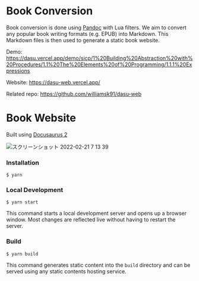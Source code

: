 # Book Conversion

Book conversion is done using [Pandoc](https://pandoc.org/) with Lua filters. We aim to convert any popular book writing formats (e.g. EPUB) into Markdown. This Markdown files is then used to generate a static book website.

Demo: https://dasu.vercel.app/demo/sicp/1%20Building%20Abstraction%20with%20Procedures/1.1%20The%20Elements%20of%20Programming/1.1.1%20Expressions

Website: https://dasu-web.vercel.app/

Related repo: https://github.com/williamsk91/dasu-web

# Book Website

Built using [Docusaurus 2](https://docusaurus.io/)

![スクリーンショット 2022-02-21 7 13 39](https://user-images.githubusercontent.com/25893551/154862407-e205b4e2-c6da-44a2-9f4e-e7887a0d7912.png)

### Installation

```
$ yarn
```

### Local Development

```
$ yarn start
```

This command starts a local development server and opens up a browser window. Most changes are reflected live without having to restart the server.

### Build

```
$ yarn build
```

This command generates static content into the `build` directory and can be served using any static contents hosting service.
